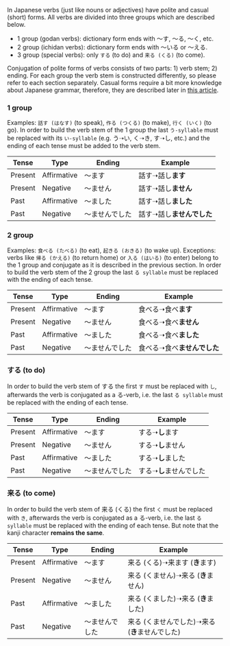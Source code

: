 In Japanese verbs (just like nouns or adjectives) have polite and casual (short) forms. All verbs are divided into three groups which are described below.
- 1 group (godan verbs): dictionary form ends with ～す, ～る, ～く, etc.
- 2 group (ichidan verbs): dictionary form ends with ～いる or ～える.
- 3 group (special verbs): only `する` (to do) and `来る (くる)` (to come).

Conjugation of polite forms of verbs consists of two parts: 1) verb stem; 2) ending. For each group the verb stem is constructed differently, so please refer to each section separately.
Casual forms require a bit more knowledge about Japanese grammar, therefore, they are described later in [this article](163).
### 1 group
Examples: `話す (はなす)` (to speak), `作る (つくる)` (to make), `行く (いく)` (to go).
In order to build the verb stem of the 1 group the last `う-syllable` must be replaced with its `い-syllable` (e.g. う➝い, く➝き, す➝し, etc.) and the ending of each tense must be added to the verb stem.

|Tense|Type|Ending|Example|
|-|-|-|-|
|Present|Affirmative|～ます|話す➝話し**ます**|
|Present|Negative|～ません|話す➝話し**ません**|
|Past|Affirmative|～ました|話す➝話し**ました**|
|Past|Negative|～ませんでした|話す➝話し**ませんでした**|

### 2 group
Examples: `食べる (たべる)` (to eat), `起きる (おきる)` (to wake up).
Exceptions: verbs like `帰る (かえる)` (to return home) or `入る (はいる)` (to enter) belong to the 1 group and conjugate as it is described in the previous section.
In order to build the verb stem of the 2 group the last `る syllable` must be replaced with the ending of each tense.

|Tense|Type|Ending|Example|
|-|-|-|-|
|Present|Affirmative|～ます|食べる➝食べ**ます**|
|Present|Negative|～ません|食べる➝食べ**ません**|
|Past|Affirmative|～ました|食べる➝食べ**ました**|
|Past|Negative|～ませんでした|食べる➝食べ**ませんでした**|

### する (to do)
In order to build the verb stem of する the first `す` must be replaced with `し`, afterwards the verb is conjugated as a る-verb, i.e. the last `る syllable` must be replaced with the ending of each tense.

|Tense|Type|Ending|Example|
|-|-|-|-|
|Present|Affirmative|～ます|する➝**し**ます|
|Present|Negative|～ません|する➝**し**ません|
|Past|Affirmative|～ました|する➝**し**ました|
|Past|Negative|～ませんでした|する➝**し**ませんでした|

### 来る (to come)
In order to build the verb stem of 来る (くる) the first `く` must be replaced with `き`, afterwards the verb is conjugated as a る-verb, i.e. the last `る syllable` must be replaced with the ending of each tense.
But note that the kanji character **remains the same**.

|Tense|Type|Ending|Example|
|-|-|-|-|
|Present|Affirmative|～ます|来る (くる)➝来ます (**き**ます)|
|Present|Negative|～ません|来る (くません)➝来る (**き**ません)|
|Past|Affirmative|～ました|来る (くました)➝来る (**き**ました)|
|Past|Negative|～ませんでした|来る (くませんでした)➝来る (**き**ませんでした)|